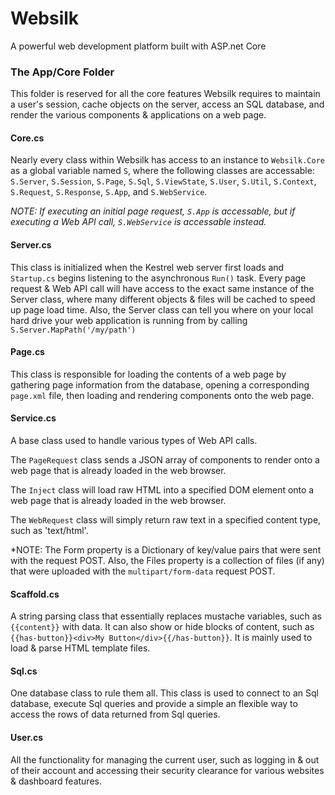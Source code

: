 ﻿# Websilk
A powerful web development platform built with ASP.net Core

### The App/Core Folder
This folder is reserved for all the core features Websilk requires to maintain a user's session, cache objects on the server, access an SQL database, and render the various components & applications on a web page.

#### Core.cs
Nearly every class within Websilk has access to an instance to `Websilk.Core` as a global variable named `S`, where the following classes are accessable: `S.Server`, `S.Session`, `S.Page`, `S.Sql`, `S.ViewState`, `S.User`, `S.Util`, `S.Context`, `S.Request`, `S.Response`, `S.App`, and `S.WebService`. 

*NOTE: If executing an initial page request, `S.App` is accessable, but if executing a Web API call, `S.WebService` is accessable instead.*

#### Server.cs
This class is initialized when the Kestrel web server first loads and `Startup.cs` begins listening to the asynchronous `Run()` task. Every page request & Web API call will have access to the exact same instance of the Server class, where many different objects & files will be cached to speed up page load time. Also, the Server class can tell you where on your local hard drive your web application is running from by calling `S.Server.MapPath('/my/path')`

#### Page.cs
This class is responsible for loading the contents of a web page by gathering page information from the database, opening a corresponding `page.xml` file, then loading and rendering components onto the web page.

#### Service.cs
A base class used to handle various types of Web API calls. 

The `PageRequest` class sends a JSON array of components to render onto a web page that is already loaded in the web browser. 

The `Inject` class will load raw HTML into a specified DOM element onto a web page that is already loaded in the web browser.

The `WebRequest` class will simply return raw text in a specified content type, such as 'text/html'.

*NOTE: The Form property is a Dictionary of key/value pairs that were sent with the request POST. Also, the Files property is a collection of files (if any) that were uploaded with the `multipart/form-data` request POST.

#### Scaffold.cs
A string parsing class that essentially replaces mustache variables, such as `{{content}}` with data. It can also show or hide blocks of content, such as `{{has-button}}<div>My Button</div>{{/has-button}}`. It is mainly used to load & parse HTML template files. 

#### Sql.cs
One database class to rule them all. This class is used to connect to an Sql database, execute Sql queries and provide a simple an flexible way to access the rows of data returned from Sql queries.

#### User.cs
All the functionality for managing the current user, such as logging in & out of their account and accessing their security clearance for various websites & dashboard features.